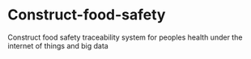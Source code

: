 # Construct-food-safety
Construct food safety traceability system for peoples health under the internet of things and big data
